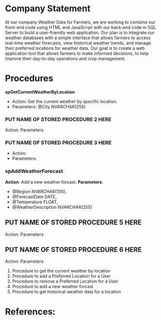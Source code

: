 # **Company Statement**
At our company Weather Data for Farmers, we are working to combine our front-end code using HTML and JavaScript with our back-end code in SQL Server to build a user-friendly web application. Our plan is to integrate our weather databases with a simple interface that allows farmers to access real-time weather forecasts, view historical weather trends, and manage their preferred locations for weather data. Our goal is to create a web application tool that allows farmers to make informed decisions, to help improve their day-to-day operations and crop management.

# **Procedures**

**spGetCurrentWeatherByLocation**
- Action: Get the current weather by specific location.
- Parameters:
  @City NVARCHAR(255)

### **PUT NAME OF STORED PROCEDURE 2 HERE**
Action:
Parameters

### **PUT NAME OF STORED PROCEDURE 3 HERE**
- Action: 
- Parameters: 

### **spAddWeatherForecast**
   **Action**: Add a new weather forcast.
   **Parameters**:
   - @Region NVARCHAR(100),
   - @ForecastDate DATE,
   - @Temperature FLOAT,
   - @WeatherDescription NVARCHAR(255)

## **PUT NAME OF STORED PROCEDURE 5 HERE**
Action:
Parameters

## **PUT NAME OF STORED PROCEDURE 6 HERE**
Action:
Parameters


1. Procedure to get the current weather by location
2. Procedure to add a Preferred Location for a User
3. Procedure to remove a Preferred Location for a User
4. Procedure to add a new weather forcast
5. Procedure to get historical weather data for a location
   

# **References:**
